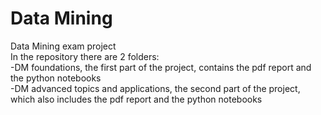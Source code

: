 # Data Mining
Data Mining exam project<br>
In the repository there are 2 folders:<br>
-DM foundations, the first part of the project, contains the pdf report and the python notebooks<br>
-DM advanced topics and applications, the second part of the project, which also includes the pdf report and the python notebooks 
